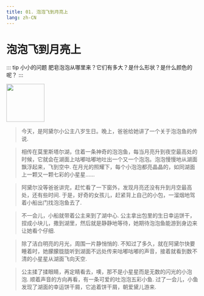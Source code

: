 ```yaml
---
title: 01. 泡泡飞到月亮上
lang: zh-CN
---
```


# 泡泡飞到月亮上

::: tip 小小的问题
肥皂泡泡从哪里来？它们有多大？是什么形状？是什么颜色的呢？
:::

<img src="https://bizbetter.coding.net/p/appresource/d/appresource/git/raw/master/images/talebubbles/girl.001.svg" width="100" height="100" />

>今天，是阿黛尔小公主八岁生日。晚上，爸爸给她讲了一个关于泡泡鱼的传说.

>相传在莫里斯塔尔湖，住着一条神奇的泡泡鱼，每当月亮升到夜空最高处的时候，它就会在湖面上咕嘟咕嘟地吐出一个又一个泡泡。泡泡慢慢地从湖面飘浮起来，飞到空中. 在月光的照耀下，每个小泡泡都亮晶晶的，如同湖面上一颗又一颗七彩的小星星……

>阿黛尔没等爸爸讲完，赶忙看了一下窗外，发现月亮还没有升到月空最高处，还有些时间. 于是，好奇的女孩儿，赶紧背上自己的小包，一溜烟地驾着小船出门找泡泡鱼去了. 

>不一会儿，小船就带着公主来到了湖中心. 公主拿出包里的生日幸运饼干，捏成小块儿，撒到湖里，然后就是静静地等待，她期待泡泡鱼能游到身边来让她看个仔细. 

>除了洁白明亮的月光，周围一片静悄悄的. 不知过了多久，就在阿黛尔快要睡着时，她朦朦胧胧听到湖面不远处传来咕嘟咕嘟的声音，接着就看到数不清的小星星从湖面飞向天空. 

>公主揉了揉眼睛，再定睛看去，噢，那不是小星星而是无数的闪光的小泡泡. 顺着声音的方向再看，有一条可爱的吐泡泡五彩小鱼. 过了一会儿，小鱼发现了湖面的幸运饼干屑，它追着饼干屑，朝爱黛儿游来.




